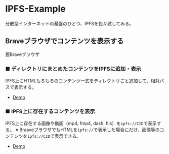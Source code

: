 # IPFS-Example

分散型インターネットの基盤のひとつ、IPFSを色々試してみる。

## Braveブラウザでコンテンツを表示する
要Braveブラウザ

### ■ ディレクトリにまとめたコンテンツをIPFSに追加・表示
IPFS上にHTMLもろもろのコンテンツ一式をディレクトリごと追加して、相対パスで表示する。

* [Demo](ipfs://QmbPdU5M21ZEKwQ28J2zHDQX79TXksYUVfoNJNREgvaWRF) 


### ■ IPFS上に存在するコンテンツを表示
IPFS上に存在する画像や動画（mp4, fmp4, dash, hls）を`ipfs://CID`で表示する。
※ BraaveブラウザでもHTMLを`ipfs://`で表示した場合にだけ、画像等のコンテンツを`ipfs://CID`で表示できる。

* [Demo](ipfs://QmRTRQQbUuMm8f4Ag47k8BEJStzdWj3ngZrFhiG9jzVuhd) 